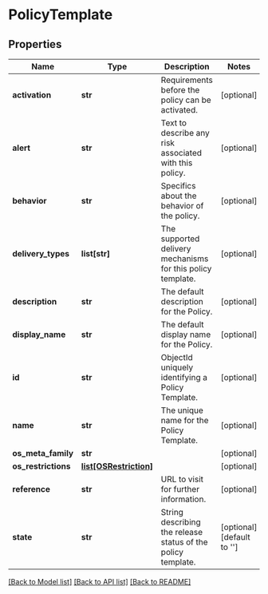 # PolicyTemplate

## Properties
Name | Type | Description | Notes
------------ | ------------- | ------------- | -------------
**activation** | **str** | Requirements before the policy can be activated. | [optional] 
**alert** | **str** | Text to describe any risk associated with this policy. | [optional] 
**behavior** | **str** | Specifics about the behavior of the policy. | [optional] 
**delivery_types** | **list[str]** | The supported delivery mechanisms for this policy template. | [optional] 
**description** | **str** | The default description for the Policy. | [optional] 
**display_name** | **str** | The default display name for the Policy. | [optional] 
**id** | **str** | ObjectId uniquely identifying a Policy Template. | [optional] 
**name** | **str** | The unique name for the Policy Template. | [optional] 
**os_meta_family** | **str** |  | [optional] 
**os_restrictions** | [**list[OSRestriction]**](OSRestriction.md) |  | [optional] 
**reference** | **str** | URL to visit for further information. | [optional] 
**state** | **str** | String describing the release status of the policy template. | [optional] [default to '']

[[Back to Model list]](../README.md#documentation-for-models) [[Back to API list]](../README.md#documentation-for-api-endpoints) [[Back to README]](../README.md)

